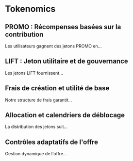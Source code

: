 # Tokenomics

## PROMO : Récompenses basées sur la contribution
Les utilisateurs gagnent des jetons PROMO en...

## LIFT : Jeton utilitaire et de gouvernance
Les jetons LIFT fournissent...

## Frais de création et utilité de base
Notre structure de frais garantit...

## Allocation et calendriers de déblocage
La distribution des jetons suit...

## Contrôles adaptatifs de l'offre
Gestion dynamique de l'offre...
